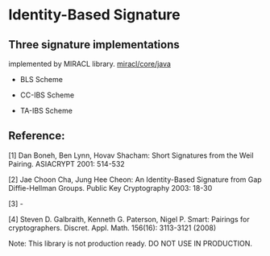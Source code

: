 # Identity-Based Signature

## Three signature implementations
implemented by MIRACL library.  [miracl/core/java](https://github.com/miracl/core/tree/master/java)

- BLS Scheme

- CC-IBS Scheme

- TA-IBS Scheme

## Reference:

[1]	Dan Boneh, Ben Lynn, Hovav Shacham: Short Signatures from the Weil Pairing. ASIACRYPT 2001: 514-532

[2]	Jae Choon Cha, Jung Hee Cheon: An Identity-Based Signature from Gap Diffie-Hellman Groups. Public Key Cryptography 2003: 18-30

[3] -

[4] Steven D. Galbraith, Kenneth G. Paterson, Nigel P. Smart: Pairings for cryptographers. Discret. Appl. Math. 156(16): 3113-3121 (2008)

Note: This library is not production ready. DO NOT USE IN PRODUCTION.
